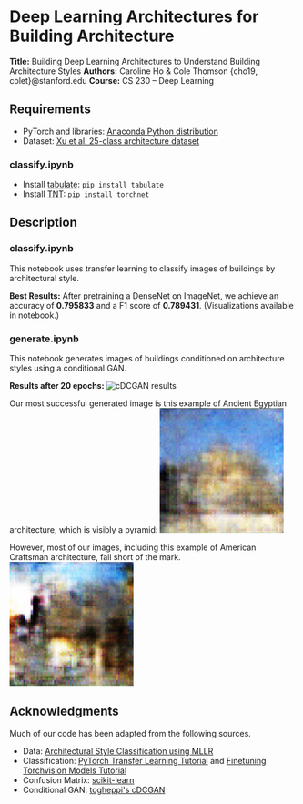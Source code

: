 # Deep Learning Architectures for Building Architecture

**Title:** Building Deep Learning Architectures to Understand Building Architecture Styles
**Authors:** Caroline Ho & Cole Thomson {cho19, colet}@stanford.edu
**Course:** CS 230 – Deep Learning

## Requirements

- PyTorch and libraries: [Anaconda Python distribution](https://www.anaconda.com)
- Dataset: [Xu et al. 25-class architecture dataset](https://drive.google.com/file/d/0Bwo0SFiZwl3JVGRlWGZUaW5va00/edit)

### classify.ipynb

- Install [tabulate](https://pypi.org/project/tabulate/): `pip install tabulate`
- Install [TNT](https://github.com/pytorch/tnt): `pip install torchnet`

## Description

### classify.ipynb

This notebook uses transfer learning to classify images of buildings by architectural style.

**Best Results:** After pretraining a DenseNet on ImageNet, we achieve an accuracy of **0.795833** and a F1 score of **0.789431**. (Visualizations available in notebook.)

### generate.ipynb

This notebook generates images of buildings conditioned on architecture styles using a conditional GAN.

**Results after 20 epochs:**
![cDCGAN results](images/cDCGAN_epoch_20)

Our most successful generated image is this example of Ancient Egyptian architecture, which is visibly a pyramid:
![Generated Egyptian Pyramid](images/cDCGAN_ancient_egyptian.png)

However, most of our images, including this example of American Craftsman architecture, fall short of the mark.
![Generated American Craftsman](images/cDCGAN_american_craftsman.png)


## Acknowledgments

Much of our code has been adapted from the following sources.

- Data: [Architectural Style Classification using MLLR](https://sites.google.com/site/zhexuutssjtu/projects/arch)
- Classification: [PyTorch Transfer Learning Tutorial](https://pytorch.org/tutorials/beginner/transfer_learning_tutorial.html) and [Finetuning Torchvision Models Tutorial](https://pytorch.org/tutorials/beginner/finetuning_torchvision_models_tutorial.html)
- Confusion Matrix: [scikit-learn](https://scikit-learn.org/stable/auto_examples/model_selection/plot_confusion_matrix.html)
- Conditional GAN: [togheppi's cDCGAN](https://github.com/togheppi/cDCGAN)